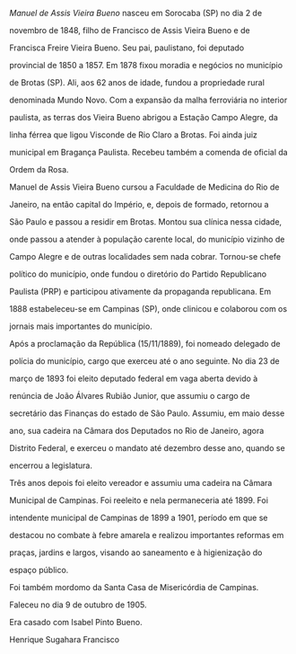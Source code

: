 

*Manuel de Assis Vieira Bueno* nasceu em Sorocaba (SP) no dia 2 de

novembro de 1848, filho de Francisco de Assis Vieira Bueno e de

Francisca Freire Vieira Bueno. Seu pai, paulistano, foi deputado

provincial de 1850 a 1857. Em 1878 fixou moradia e negócios no município

de Brotas (SP). Ali, aos 62 anos de idade, fundou a propriedade rural

denominada Mundo Novo. Com a expansão da malha ferroviária no interior

paulista, as terras dos Vieira Bueno abrigou a Estação Campo Alegre, da

linha férrea que ligou Visconde de Rio Claro a Brotas. Foi ainda juiz

municipal em Bragança Paulista. Recebeu também a comenda de oficial da

Ordem da Rosa.



Manuel de Assis Vieira Bueno cursou a Faculdade de Medicina do Rio de

Janeiro, na então capital do Império, e, depois de formado, retornou a

São Paulo e passou a residir em Brotas. Montou sua clínica nessa cidade,

onde passou a atender à população carente local, do município vizinho de

Campo Alegre e de outras localidades sem nada cobrar. Tornou-se chefe

político do município, onde fundou o diretório do Partido Republicano

Paulista (PRP) e participou ativamente da propaganda republicana. Em

1888 estabeleceu-se em Campinas (SP), onde clinicou e colaborou com os

jornais mais importantes do município.



Após a proclamação da República (15/11/1889), foi nomeado delegado de

polícia do município, cargo que exerceu até o ano seguinte. No dia 23 de

março de 1893 foi eleito deputado federal em vaga aberta devido à

renúncia de João Álvares Rubião Junior, que assumiu o cargo de

secretário das Finanças do estado de São Paulo. Assumiu, em maio desse

ano, sua cadeira na Câmara dos Deputados no Rio de Janeiro, agora

Distrito Federal, e exerceu o mandato até dezembro desse ano, quando se

encerrou a legislatura.



Três anos depois foi eleito vereador e assumiu uma cadeira na Câmara

Municipal de Campinas. Foi reeleito e nela permaneceria até 1899. Foi

intendente municipal de Campinas de 1899 a 1901, período em que se

destacou no combate à febre amarela e realizou importantes reformas em

praças, jardins e largos, visando ao saneamento e à higienização do

espaço público.



Foi também mordomo da Santa Casa de Misericórdia de Campinas.



Faleceu no dia 9 de outubro de 1905.



Era casado com Isabel Pinto Bueno.



Henrique Sugahara Francisco



